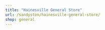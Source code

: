 ```yaml
---
title: "Hainesville General Store"
url: /sandyston/hainesville-general-store/
shop: general
---
```

